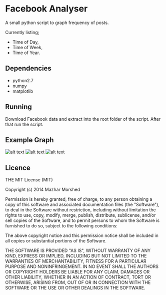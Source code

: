 # Facebook Analyser

A small python script to graph frequency of posts.

Currently listing;
 - Time of Day,
 - Time of Week,
 - Time of Year.

## Dependencies

 - python2.7
 - numpy
 - matplotlib

## Running

Download Facebook data and extract into the root folder of the script.
After that run the script.

## Example Graph

![alt text](https://github.com/mzhr/fb_analyse/blob/master/messages_times.png "Daily Graph")
![alt text](https://github.com/mzhr/fb_analyse/blob/master/messages_days.png "Weekly Graph")
![alt text](https://github.com/mzhr/fb_analyse/blob/master/messages_month.png "Yearly graph")

## Licence

THE MIT License (MIT)

Copyright (c) 2014 Mazhar Morshed

Permission is hereby granted, free of charge, to any person obtaining a copy
of this software and associated documentation files (the "Software"), to deal
in the Software without restriction, including without limitation the rights
to use, copy, modify, merge, publish, distribute, sublicense, and/or sell
copies of the Software, and to permit persons to whom the Software is
furnished to do so, subject to the following conditions:

The above copyright notice and this permission notice shall be included in
all copies or substantial portions of the Software.

THE SOFTWARE IS PROVIDED "AS IS", WITHOUT WARRANTY OF ANY KIND, EXPRESS OR
IMPLIED, INCLUDING BUT NOT LIMITED TO THE WARRANTIES OF MERCHANTABILITY,
FITNESS FOR A PARTICULAR PURPOSE AND NONINFRINGEMENT. IN NO EVENT SHALL THE
AUTHORS OR COPYRIGHT HOLDERS BE LIABLE FOR ANY CLAIM, DAMAGES OR OTHER
LIABILITY, WHETHER IN AN ACTION OF CONTRACT, TORT OR OTHERWISE, ARISING FROM,
OUT OF OR IN CONNECTION WITH THE SOFTWARE OR THE USE OR OTHER DEALINGS IN
THE SOFTWARE.

